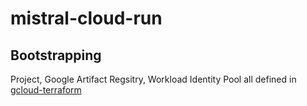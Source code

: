 # mistral-cloud-run

## Bootstrapping

Project, Google Artifact Regsitry, Workload Identity Pool all defined in [gcloud-terraform](https://github.com/lehigh-university-libraries/gcloud-terraform)
